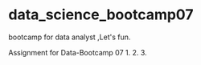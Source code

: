 # data_science_bootcamp07
bootcamp for data analyst ,Let's fun.


Assignment for Data-Bootcamp 07
1.
2.
3.
